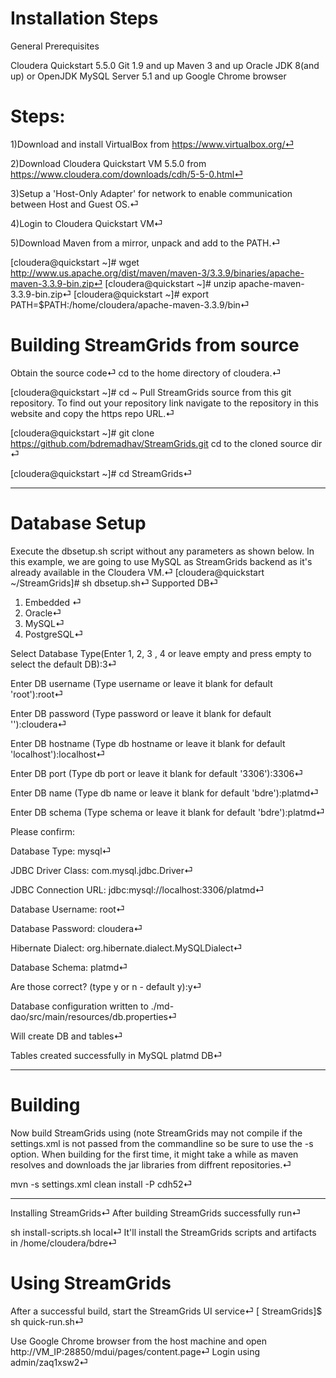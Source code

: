 # Installation Steps

General Prerequisites

Cloudera Quickstart 5.5.0
Git 1.9 and up
Maven 3 and up
Oracle JDK 8(and up) or OpenJDK
MySQL Server 5.1 and up
Google Chrome browser

# Steps:
1)Download and install VirtualBox from https://www.virtualbox.org/⏎

2)Download Cloudera Quickstart VM 5.5.0 from https://www.cloudera.com/downloads/cdh/5-5-0.html⏎

3)Setup a 'Host-Only Adapter' for network to enable communication between Host and Guest OS.⏎

4)Login to Cloudera Quickstart VM⏎

5)Download Maven from a mirror, unpack and add to the PATH.⏎

[cloudera@quickstart ~]# wget http://www.us.apache.org/dist/maven/maven-3/3.3.9/binaries/apache-maven-3.3.9-bin.zip⏎
[cloudera@quickstart ~]# unzip apache-maven-3.3.9-bin.zip⏎
[cloudera@quickstart ~]# export PATH=$PATH:/home/cloudera/apache-maven-3.3.9/bin⏎

# Building StreamGrids from source

Obtain the source code⏎
cd to the home directory of cloudera.⏎

[cloudera@quickstart ~]# cd ~
Pull StreamGrids source from this git repository. To find out your repository link navigate to the repository in this website and copy the https repo URL.⏎

[cloudera@quickstart ~]# git clone https://github.com/bdremadhav/StreamGrids.git
cd to the cloned source dir ⏎

[cloudera@quickstart ~]# cd StreamGrids⏎

-------------------------
# Database Setup

Execute the dbsetup.sh script without any parameters as shown below. In this example, we are going to use MySQL as StreamGrids backend as it's already available in the Cloudera VM.⏎
[cloudera@quickstart ~/StreamGrids]# sh dbsetup.sh⏎
Supported DB⏎
1) Embedded ⏎
2) Oracle⏎
3) MySQL⏎
4) PostgreSQL⏎

Select Database Type(Enter 1, 2, 3 , 4 or leave empty and press empty to select the default DB):3⏎

Enter DB username (Type username or leave it blank for default 'root'):root⏎

Enter DB password (Type password or leave it blank for default '<blank>'):cloudera⏎
  
Enter DB hostname (Type db hostname or leave it blank for default 'localhost'):localhost⏎

Enter DB port (Type db port or leave it blank for default '3306'):3306⏎

Enter DB name (Type db name or leave it blank for default 'bdre'):platmd⏎

Enter DB schema (Type schema or leave it blank for default 'bdre'):platmd⏎

Please confirm:

Database Type: mysql⏎

JDBC Driver Class: com.mysql.jdbc.Driver⏎

JDBC Connection URL: jdbc:mysql://localhost:3306/platmd⏎

Database Username: root⏎

Database Password: cloudera⏎

Hibernate Dialect: org.hibernate.dialect.MySQLDialect⏎

Database Schema: platmd⏎

Are those correct? (type y or n - default y):y⏎

Database configuration written to ./md-dao/src/main/resources/db.properties⏎

Will create DB and tables⏎

Tables created successfully in MySQL platmd DB⏎

----------------
# Building

Now build StreamGrids using (note StreamGrids may not compile if the settings.xml is not passed from the commandline so be sure to use the -s option. When building for the first time, it might take a while as maven resolves and downloads the jar libraries from diffrent repositories.⏎

mvn -s settings.xml clean install -P cdh52⏎

-----------------
Installing StreamGrids⏎
After building StreamGrids successfully run⏎

sh install-scripts.sh local⏎
It'll install the StreamGrids scripts and artifacts in /home/cloudera/bdre⏎

# Using StreamGrids

After a successful build, start the StreamGrids UI service⏎
[ StreamGrids]$ sh quick-run.sh⏎

Use Google Chrome browser from the host machine and open http://VM_IP:28850/mdui/pages/content.page⏎
Login using admin/zaq1xsw2⏎
